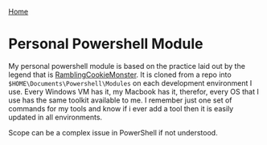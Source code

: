 [Home]
# Personal Powershell Module
My personal powershell module is based on the practice laid out by the legend that is [RamblingCookieMonster]. It is cloned from a repo into `$HOME\Documents\Powershell\Modules` on each development environment I use.  Every Windows VM has it, my Macbook has it, therefor, every OS that I use has the same toolkit available to me. I remember just one set of commands for my tools and know if i ever add a tool then it is easily updated in all environments.

Scope can be a complex issue in PowerShell if not understood.  


[Home]: <https://synxuk.github.io>
[RamblingCookieMonster]: <http://ramblingcookiemonster.github.io/Building-A-PowerShell-Module/>